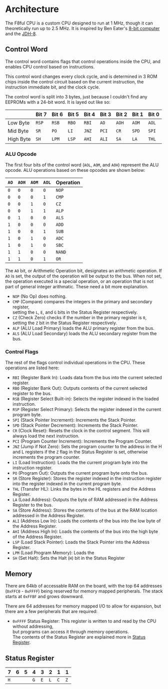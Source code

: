 # Architecture

The F8ful CPU is a custom CPU designed to run at 1 MHz,
though it can theoretically run up to 2.5 MHz.
It is inspired by Ben Eater's [8-bit computer](https://eater.net/8bit) and the [JDH-8](https://github.com/jdah/jdh-8).

## Control Word

The control word contains flags that control operations inside the CPU,
and enables CPU control based on instructions.

This control word changes every clock cycle,
and is determined in 3 ROM chips inside the control circuit
based on the current instruction, the instruction immediate bit,
and the clock cycle.

The control word is split into 3 bytes,
just because I couldn't find any EEPROMs with a 24-bit word.
It is layed out like so:

|           | Bit 7 | Bit 6 | Bit 5 | Bit 4 | Bit 3 | Bit 2 | Bit 1 | Bit 0 |
|-----------|-------|-------|-------|-------|-------|-------|-------|-------|
| Low Byte  | `RSP` | `RSB` | `RBO` | `RBI` |  `AO` | `AOH` | `AOM` | `AOL` |
| Mid Byte  |  `SR` |  `PO` |  `LI` | `JNZ` | `PCI` |  `CR` | `SPD` | `SPI` |
| High Byte |  `SH` | `LPM` | `LSP` | `AHI` | `ALI` |  `SA` |  `LA` | `THL` |

### ALU Opcode

The first four bits of the control word (`AOL`, `AOM`, and `AOH`) represent the ALU opcode.
ALU operations based on these opcodes are shown below:

|  `AO` | `AOH` | `AOM` | `AOL` | Operation |
|-------|-------|-------|-------|-----------|
|  `0`  |  `0`  |  `0`  |  `0`  |   `NOP`   |
|  `0`  |  `0`  |  `0`  |  `1`  |   `CMP`   |
|  `0`  |  `0`  |  `1`  |  `0`  |    `CZ`   |
|  `0`  |  `0`  |  `1`  |  `1`  |   `ALP`   |
|  `0`  |  `1`  |  `0`  |  `0`  |   `ALS`   |
|  `1`  |  `0`  |  `0`  |  `0`  |   `ADD`   |
|  `1`  |  `0`  |  `0`  |  `1`  |   `SUB`   |
|  `1`  |  `0`  |  `1`  |  `0`  |   `ADC`   |
|  `1`  |  `0`  |  `1`  |  `0`  |   `SBC`   |
|  `1`  |  `1`  |  `0`  |  `0`  |  `NAND`   |
|  `1`  |  `1`  |  `0`  |  `1`  |    `OR`   |

The `AO` bit, or Arithmetic Operation bit, designates an arithmetic operation.
If `AO` is set, the output of the operation will be output to the bus.
When not set, the operation executed is a special operation,
or an operation that is not part of general integer arithmatic.
These need a bit more explanation.

- `NOP` (No Op) does nothing.
- `CMP` (Compare) compares the integers in the primary and secondary register,\
  setting the `L`, `E`, and `G` bits in the Status Register respectively.
- `CZ` (Check Zero) checks if the number in the primary register is `0`,\
  setting the `Z` bit in the Status Register respectively.
- `ALP` (ALU Load Primary) loads the ALU primary register from the bus.
- `ALS` (ALU Load Secondary) loads the ALU secondary register from the bus.

### Control Flags

The rest of the flags control individual operations in the CPU.
These operations are listed here:

- `RBI` (Register Bank In): Loads data from the bus into the current selected register.
- `RBO` (Register Bank Out): Outputs contents of the current selected register to the bus.
- `RSB` (Register Select Built-in): Selects the register indexed in the loaded instruction.
- `RSP` (Register Select Primary): Selects the register indexed in the current program byte.
- `SPI` (Stack Pointer Increment): Increments the Stack Pointer.
- `SPD` (Stack Pointer Decrement): Increments the Stack Pointer.
- `CR` (Clock Reset): Resets the clock in the control segment. This will always load the next instruction.
- `PCI` (Program Counter Increment): Increments the Program Counter.
- `JNZ` (Jump if Not Zero): Sets the program counter to the address in the H and L registers if the `Z` flag in the Status Register is set, otherwise increments the program counter.
- `LI` (Load Instruction): Loads the the current program byte into the instruction register.
- `PO` (Program Out): Outputs the current program byte onto the bus.
- `SR` (Store Register): Stores the register indexed in the instruction register into the register indexed in the current program byte.
- `THL` (Transfer HL): Links the bytes in the HL registers and the Address Register.
- `LA` (Load Address): Outputs the byte of RAM addressed in the Address Register to the bus.
- `SA` (Store Address): Stores the contents of the bus at the RAM location addressed in the Address Register.
- `ALI` (Address Low In): Loads the contents of the bus into the low byte of the Address Register.
- `AHI` (Address High In): Loads the contents of the bus into the high byte of the Address Register.
- `LSP` (Load Stack Pointer): Loads the Stack Pointer into the Address Register.
- `LPM` (Load Program Memory): Loads the
- `SH` (Set Halt): Sets the Halt (`H`) bit in the Status Register

## Memory

There are 64kb of accessable RAM on the board,
with the top 64 addresses (`0xFFC0` - `0xFFFF`) being reserved for memory mapped peripherals.
The stack starts at `0xFFBF` and grows downward.

There are 64 addresses for memory mapped I/O to allow for expansion,
but there are a few peripherals that are required:

- `0xFFFF` Status Register: This register is written to and read by the CPU without addressing,\
  but programs can access it through memory operations.\
  The contents of the Status Register are explained more in [Status Register](#status-register).

## Status Register

| $7$ | $6$ | $5$ | $4$ | $3$ | $2$ | $1$ | $1$ |
|-----|-----|-----|-----|-----|-----|-----|-----|
| `H` |     |     | `G` | `E` | `L` | `C` | `Z` |
